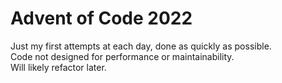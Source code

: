 # Advent of Code 2022

Just my first attempts at each day, done as quickly as possible.  
Code not designed for performance or maintainability.  
Will likely refactor later.  

